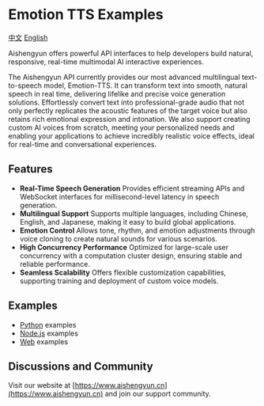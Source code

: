 # Emotion TTS Examples

[中文](README.md)  [English](README-en.md)

Aishengyun offers powerful API interfaces to help developers build natural, responsive, real-time multimodal AI interactive experiences.

The Aishengyun API currently provides our most advanced multilingual text-to-speech model, Emotion-TTS. It can transform text into smooth, natural speech in real time, delivering lifelike and precise voice generation solutions. Effortlessly convert text into professional-grade audio that not only perfectly replicates the acoustic features of the target voice but also retains rich emotional expression and intonation. We also support creating custom AI voices from scratch, meeting your personalized needs and enabling your applications to achieve incredibly realistic voice effects, ideal for real-time and conversational experiences.

## Features
*  __Real-Time Speech Generation__
Provides efficient streaming APIs and WebSocket interfaces for millisecond-level latency in speech generation.
*  __Multilingual Support__
Supports multiple languages, including Chinese, English, and Japanese, making it easy to build global applications.
*  __Emotion Control__
Allows tone, rhythm, and emotion adjustments through voice cloning to create natural sounds for various scenarios.
*  __High Concurrency Performance__
Optimized for large-scale user concurrency with a computation cluster design, ensuring stable and reliable performance.
*  __Seamless Scalability__
Offers flexible customization capabilities, supporting training and deployment of custom voice models.

## Examples

* [Python](python/README.md) examples
* [Node.js](nodejs/README.md) examples
* [Web](web/README.md) examples

## Discussions and Community

Visit our website at [https://www.aishengyun.cn](https://www.aishengyun.cn) and join our support community.